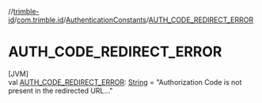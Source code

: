//[trimble-id](../../../index.md)/[com.trimble.id](../index.md)/[AuthenticationConstants](index.md)/[AUTH_CODE_REDIRECT_ERROR](-a-u-t-h_-c-o-d-e_-r-e-d-i-r-e-c-t_-e-r-r-o-r.md)

# AUTH_CODE_REDIRECT_ERROR

[JVM]\
val [AUTH_CODE_REDIRECT_ERROR](-a-u-t-h_-c-o-d-e_-r-e-d-i-r-e-c-t_-e-r-r-o-r.md): [String](https://docs.oracle.com/javase/8/docs/api/java/lang/String.html) = &quot;Authorization Code is not present in the redirected URL...&quot;
